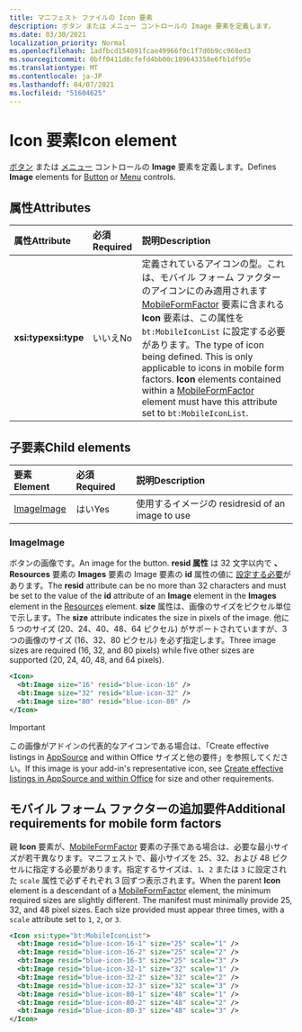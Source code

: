 ```yaml
---
title: マニフェスト ファイルの Icon 要素
description: ボタン または メニュー コントロールの Image 要素を定義します。
ms.date: 03/30/2021
localization_priority: Normal
ms.openlocfilehash: 1adfbcd154091fcae49966f0c1f7d0b9cc968ed3
ms.sourcegitcommit: 0bff0411d8cfefd4bb00c189643358e6fb1df95e
ms.translationtype: MT
ms.contentlocale: ja-JP
ms.lasthandoff: 04/07/2021
ms.locfileid: "51604625"
---
```

# <a name="icon-element"></a><span data-ttu-id="6e9a9-103">Icon 要素</span><span class="sxs-lookup"><span data-stu-id="6e9a9-103">Icon element</span></span>

<span data-ttu-id="6e9a9-104">[ボタン](control.md#button-control) または [メニュー](control.md#menu-dropdown-button-controls) コントロールの **Image** 要素を定義します。</span><span class="sxs-lookup"><span data-stu-id="6e9a9-104">Defines **Image** elements for [Button](control.md#button-control) or [Menu](control.md#menu-dropdown-button-controls) controls.</span></span>

## <a name="attributes"></a><span data-ttu-id="6e9a9-105">属性</span><span class="sxs-lookup"><span data-stu-id="6e9a9-105">Attributes</span></span>

|  <span data-ttu-id="6e9a9-106">属性</span><span class="sxs-lookup"><span data-stu-id="6e9a9-106">Attribute</span></span>  |  <span data-ttu-id="6e9a9-107">必須</span><span class="sxs-lookup"><span data-stu-id="6e9a9-107">Required</span></span>  |  <span data-ttu-id="6e9a9-108">説明</span><span class="sxs-lookup"><span data-stu-id="6e9a9-108">Description</span></span>  |
|:-----|:-----|:-----|
|  <span data-ttu-id="6e9a9-109">**xsi:type**</span><span class="sxs-lookup"><span data-stu-id="6e9a9-109">**xsi:type**</span></span>  |  <span data-ttu-id="6e9a9-110">いいえ</span><span class="sxs-lookup"><span data-stu-id="6e9a9-110">No</span></span>  | <span data-ttu-id="6e9a9-p101">定義されているアイコンの型。これは、モバイル フォーム ファクターのアイコンにのみ適用されます [MobileFormFactor](mobileformfactor.md) 要素に含まれる **Icon** 要素は、この属性を `bt:MobileIconList` に設定する必要があります。</span><span class="sxs-lookup"><span data-stu-id="6e9a9-p101">The type of icon being defined. This is only applicable to icons in mobile form factors. **Icon** elements contained within a [MobileFormFactor](mobileformfactor.md) element must have this attribute set to `bt:MobileIconList`.</span></span> |

## <a name="child-elements"></a><span data-ttu-id="6e9a9-114">子要素</span><span class="sxs-lookup"><span data-stu-id="6e9a9-114">Child elements</span></span>

|  <span data-ttu-id="6e9a9-115">要素</span><span class="sxs-lookup"><span data-stu-id="6e9a9-115">Element</span></span> |  <span data-ttu-id="6e9a9-116">必須</span><span class="sxs-lookup"><span data-stu-id="6e9a9-116">Required</span></span>  |  <span data-ttu-id="6e9a9-117">説明</span><span class="sxs-lookup"><span data-stu-id="6e9a9-117">Description</span></span>  |
|:-----|:-----|:-----|
|  [<span data-ttu-id="6e9a9-118">Image</span><span class="sxs-lookup"><span data-stu-id="6e9a9-118">Image</span></span>](#image)        | <span data-ttu-id="6e9a9-119">はい</span><span class="sxs-lookup"><span data-stu-id="6e9a9-119">Yes</span></span> |   <span data-ttu-id="6e9a9-120">使用するイメージの resid</span><span class="sxs-lookup"><span data-stu-id="6e9a9-120">resid of an image to use</span></span>         |

### <a name="image"></a><span data-ttu-id="6e9a9-121">Image</span><span class="sxs-lookup"><span data-stu-id="6e9a9-121">Image</span></span>

<span data-ttu-id="6e9a9-122">ボタンの画像です。</span><span class="sxs-lookup"><span data-stu-id="6e9a9-122">An image for the button.</span></span> <span data-ttu-id="6e9a9-123">**resid 属性** は 32 文字以内で **、Resources** 要素の **Images** 要素の Image 要素の **id** 属性の値に [設定する必要](resources.md)があります。</span><span class="sxs-lookup"><span data-stu-id="6e9a9-123">The **resid** attribute can be no more than 32 characters and must be set to the value of the **id** attribute of an **Image** element in the **Images** element in the [Resources](resources.md) element.</span></span> <span data-ttu-id="6e9a9-124">**size** 属性は、画像のサイズをピクセル単位で示します。</span><span class="sxs-lookup"><span data-stu-id="6e9a9-124">The **size** attribute indicates the size in pixels of the image.</span></span> <span data-ttu-id="6e9a9-125">他に 5 つのサイズ (20、24、40、48、64 ピクセル) がサポートされていますが、3 つの画像のサイズ (16、32、80 ピクセル) を必ず指定します。</span><span class="sxs-lookup"><span data-stu-id="6e9a9-125">Three image sizes are required (16, 32, and 80 pixels) while five other sizes are supported (20, 24, 40, 48, and 64 pixels).</span></span>

```xml
<Icon>
  <bt:Image size="16" resid="blue-icon-16" />
  <bt:Image size="32" resid="blue-icon-32" />
  <bt:Image size="80" resid="blue-icon-80" />
</Icon>
```

> [!IMPORTANT]
> <span data-ttu-id="6e9a9-126">この画像がアドインの代表的なアイコンである場合は、「Create effective listings in [AppSource](/office/dev/store/create-effective-office-store-listings#create-an-icon-for-your-add-in) and within Office サイズと他の要件」を参照してください。</span><span class="sxs-lookup"><span data-stu-id="6e9a9-126">If this image is your add-in's representative icon, see [Create effective listings in AppSource and within Office](/office/dev/store/create-effective-office-store-listings#create-an-icon-for-your-add-in) for size and other requirements.</span></span>

## <a name="additional-requirements-for-mobile-form-factors"></a><span data-ttu-id="6e9a9-127">モバイル フォーム ファクターの追加要件</span><span class="sxs-lookup"><span data-stu-id="6e9a9-127">Additional requirements for mobile form factors</span></span>

<span data-ttu-id="6e9a9-p103">親 **Icon** 要素が、[MobileFormFactor](mobileformfactor.md) 要素の子孫である場合は、必要な最小サイズが若干異なります。マニフェストで、最小サイズを 25、32、および 48 ピクセルに指定する必要があります。指定するサイズは、`1`、`2` または `3` に設定された `scale` 属性で必ずそれぞれ 3 回ずつ表示されます。</span><span class="sxs-lookup"><span data-stu-id="6e9a9-p103">When the parent **Icon** element is a descendant of a [MobileFormFactor](mobileformfactor.md) element, the minimum required sizes are slightly different. The manifest must minimally provide 25, 32, and 48 pixel sizes. Each size provided must appear three times, with a `scale` attribute set to `1`, `2`, or `3`.</span></span>

```xml
<Icon xsi:type="bt:MobileIconList">
  <bt:Image resid="blue-icon-16-1" size="25" scale="1" />
  <bt:Image resid="blue-icon-16-2" size="25" scale="2" />
  <bt:Image resid="blue-icon-16-3" size="25" scale="3" />
  <bt:Image resid="blue-icon-32-1" size="32" scale="1" />
  <bt:Image resid="blue-icon-32-2" size="32" scale="2" />
  <bt:Image resid="blue-icon-32-3" size="32" scale="3" />
  <bt:Image resid="blue-icon-80-1" size="48" scale="1" />
  <bt:Image resid="blue-icon-80-2" size="48" scale="2" />
  <bt:Image resid="blue-icon-80-3" size="48" scale="3" />
</Icon>
```
